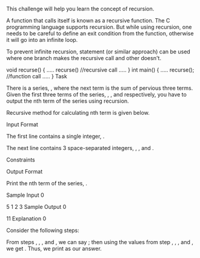 This challenge will help you learn the concept of recursion.

A function that calls itself is known as a recursive function. The C programming language supports recursion. But while using recursion, one needs to be careful to define an exit condition from the function, otherwise it will go into an infinite loop.

To prevent infinite recursion,  statement (or similar approach) can be used where one branch makes the recursive call and other doesn't.

void recurse() {
    .....
    recurse()  //recursive call
    .....
}
int main() {
    .....
    recurse(); //function call
    .....
}
Task

There is a series, , where the next term is the sum of pervious three terms. Given the first three terms of the series, , , and  respectively, you have to output the nth term of the series using recursion.

Recursive method for calculating nth term is given below.

Input Format

The first line contains a single integer, .

The next line contains 3 space-separated integers, , , and .

Constraints

Output Format

Print the nth term of the series, .

Sample Input 0

5
1 2 3
Sample Output 0

11
Explanation 0

Consider the following steps:

From steps , , , and , we can say ; then using the values from step , , , and , we get . Thus, we print  as our answer.
